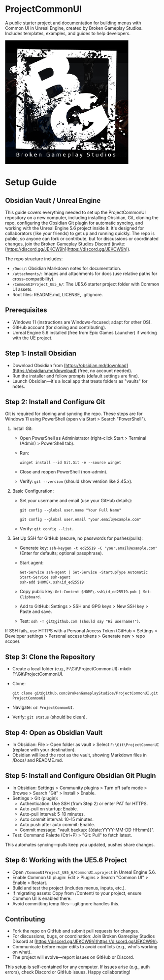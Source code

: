 # ProjectCommonUI
A public starter project and documentation for building menus with Common UI in Unreal Engine, created by Broken Gameplay Studios. Includes templates, examples, and guides to help developers.

![](Docs/attachments/README-20250711T101935.png)

# Setup Guide

## Obsidian Vault / Unreal Engine

This guide covers everything needed to set up the ProjectCommonUI repository on a new computer, including installing Obsidian, Git, cloning the repo, configuring the Obsidian Git plugin for automatic syncing, and working with the Unreal Engine 5.6 project inside it. It's designed for collaborators (like your friends) to get up and running quickly. The repo is public, so anyone can fork or contribute, but for discussions or coordinated changes, join the Broken Gameplay Studios Discord (invite: [https://discord.gg/JEKCW9h](https://discord.gg/JEKCW9h)).

The repo structure includes:

- `/Docs/`: Obsidian Markdown notes for documentation.
- `/attachments/`: Images and attachments for docs (use relative paths for cross-compatibility).
- `/CommonUIProject_UE5_6/`: The UE5.6 starter project folder with Common UI assets.
- Root files: README.md, LICENSE, .gitignore.

## Prerequisites

- Windows 11 (instructions are Windows-focused; adapt for other OS).
- GitHub account (for cloning and contributing).
- Unreal Engine 5.6 installed (free from Epic Games Launcher) if working with the UE project.

## Step 1: Install Obsidian

- Download Obsidian from [https://obsidian.md/download](https://obsidian.md/download) (free, no account needed).
- Run the installer and follow prompts (default settings are fine).
- Launch Obsidian—it's a local app that treats folders as "vaults" for notes.

## Step 2: Install and Configure Git

Git is required for cloning and syncing the repo. These steps are for Windows 11 using PowerShell (open via Start > Search "PowerShell").

1. Install Git:
    - Open PowerShell as Administrator (right-click Start > Terminal (Admin) > PowerShell tab).
    - Run:
        
        ```text
        winget install --id Git.Git -e --source winget
        ```
        
    - Close and reopen PowerShell (non-admin).
    - Verify: `git --version` (should show version like 2.45.x).    
2. Basic Configuration:
    - Set your username and email (use your GitHub details):
        
        ```text
        git config --global user.name "Your Full Name"
        ```
        ```text
        git config --global user.email "your.email@example.com"
        ```
        
    - Verify: `git config --list.`
3. Set Up SSH for GitHub (secure, no passwords for pushes/pulls):
    - Generate key: `ssh-keygen -t ed25519 -C "your.email@example.com"` (Enter for defaults; optional passphrase).
    - Start agent:
        
        ```text
        Get-Service ssh-agent | Set-Service -StartupType Automatic
        Start-Service ssh-agent
        ssh-add $HOME\.ssh\id_ed25519
        ```
        
    - Copy public key: `Get-Content $HOME\.ssh\id_ed25519.pub | Set-Clipboard`.
    - Add to GitHub: Settings > SSH and GPG keys > New SSH key > Paste and save.
    - Test: `ssh -T git@github.com (should say "Hi username!")`.

If SSH fails, use HTTPS with a Personal Access Token (GitHub > Settings > Developer settings > Personal access tokens > Generate new > repo scope).

## Step 3: Clone the Repository

- Create a local folder (e.g., F:\Git\ProjectCommonUI): mkdir F:\Git\ProjectCommonUI.
- Clone:
    
    ```text    
    git clone git@github.com:BrokenGameplayStudios/ProjectCommonUI.git ProjectCommonUI
    ```
    
- Navigate: `cd ProjectCommonUI`.
- Verify: `git status` (should be clean).

## Step 4: Open as Obsidian Vault

- In Obsidian: File > Open folder as vault > Select `F:\Git\ProjectCommonUI` (replace with your destination).
- Obsidian will load the root as the vault, showing Markdown files in /Docs/ and README.md.

## Step 5: Install and Configure Obsidian Git Plugin

- In Obsidian: Settings > Community plugins > Turn off safe mode > Browse > Search "Git" > Install > Enable.
- Settings > Git (plugin):
    - Authentication: Use SSH (from Step 2) or enter PAT for HTTPS.
    - Auto-pull on startup: Enable.
    - Auto-pull interval: 5-10 minutes.
    - Auto commit interval: 10-15 minutes.
    - Auto push after auto commit: Enable.
    - Commit message: "vault backup: {{date:YYYY-MM-DD HH:mm}}".
- Test: Command Palette (Ctrl+P) > "Git: Pull" to fetch latest.

This automates syncing—pulls keep you updated, pushes share changes.

## Step 6: Working with the UE5.6 Project

- Open `/CommonUIProject_UE5_6/CommonUI.uproject` in Unreal Engine 5.6.
- Enable Common UI plugin: Edit > Plugins > Search "Common UI" > Enable > Restart.
- Build and test the project (includes menus, inputs, etc.).
- If migrating assets: Copy from /Content/ to your project, ensure Common UI is enabled there.
- Avoid committing temp files—.gitignore handles this.

## Contributing

- Fork the repo on GitHub and submit pull requests for changes.
- For discussions, bugs, or coordination: Join Broken Gameplay Studios Discord at [https://discord.gg/JEKCW9h](https://discord.gg/JEKCW9h).
- Communicate before major edits to avoid conflicts (e.g., who's working on what).
- The project will evolve—report issues on GitHub or Discord.

This setup is self-contained for any computer. If issues arise (e.g., auth errors), check Discord or GitHub issues. Happy collaborating!



